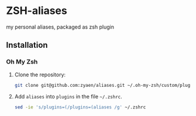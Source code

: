 # ZSH-aliases
 my personal aliases, packaged as zsh plugin
## Installation
### Oh My Zsh

1. Clone the repository:
    ```zsh
    git clone git@github.com:zyaen/aliases.git ~/.oh-my-zsh/custom/plugins/aliases
    ```
2. Add `aliases` into `plugins` in the file `~/.zshrc`.
    ```zsh
    sed -ie 's/plugins=(/plugins=(aliases /g' ~/.zshrc
    ```
